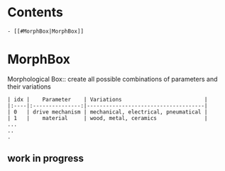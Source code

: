 # Contents #
    - [[#MorphBox|MorphBox]]

# MorphBox #

Morphological Box:: create all possible combinations of parameters and their variations

	| idx |    Parameter    | Variations                          |
	|:----|:---------------:|-------------------------------------|
	| 0   | drive mechanism | mechanical, electrical, pneumatical |
	| 1   |    material     | wood, metal, ceramics               |
	...
	..
	.
	
## work in progress
